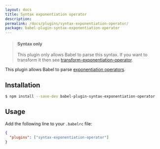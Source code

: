 ```yaml
---
layout: docs
title: Syntax exponentiation operator
description:
permalink: /docs/plugins/syntax-exponentiation-operator/
package: babel-plugin-syntax-exponentiation-operator
---
```


<blockquote class="babel-callout babel-callout-info">
  <h4>Syntax only</h4>
  <p>
    This plugin only allows Babel to parse this syntax. If you want to transform it then
    see <a href="/docs/plugins/transform-exponentiation-operator">transform-exponentiation-operator</a>.
  </p>
</blockquote>

This plugin allows Babel to parse [exponentiation operators](https://github.com/rwaldron/exponentiation-operator).

## Installation

```sh
$ npm install --save-dev babel-plugin-syntax-exponentiation-operator
```

## Usage

Add the following line to your `.babelrc` file:

```json
{
  "plugins": ["syntax-exponentiation-operator"]
}
```
